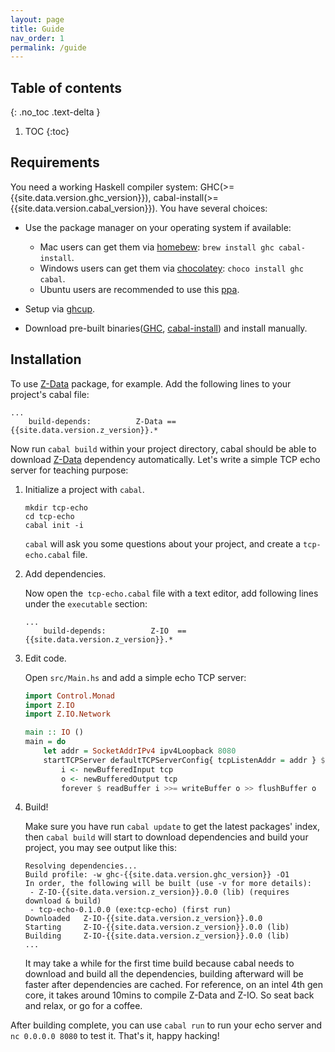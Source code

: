```yaml
---
layout: page
title: Guide
nav_order: 1
permalink: /guide
---
```


## Table of contents
{: .no_toc .text-delta }

1. TOC
{:toc}

## Requirements

You need a working Haskell compiler system: GHC(>={{site.data.version.ghc_version}}), cabal-install(>={{site.data.version.cabal_version}}). You have several choices:

+ Use the package manager on your operating system if available:

    * Mac users can get them via [homebew](//brew.sh/): `brew install ghc cabal-install`.
    * Windows users can get them via [chocolatey](//chocolatey.org): `choco install ghc cabal`.
    * Ubuntu users are recommended to use this [ppa](//launchpad.net/~hvr/+archive/ubuntu/ghc).

+ Setup via [ghcup](https://www.haskell.org/ghcup/).

+ Download pre-built binaries([GHC](https://www.haskell.org/ghc/download.html), [cabal-install](https://www.haskell.org/cabal/download.html)) and install manually.

## Installation

To use [Z-Data](https://hackage.haskell.org/package/Z-Data) package, for example. Add the following lines to your project's cabal file:

```
...
    build-depends:          Z-Data == {{site.data.version.z_version}}.*
```

Now run `cabal build` within your project directory, cabal should be able to download [Z-Data](https://hackage.haskell.org/package/Z-Data) dependency automatically. Let's write a simple TCP echo server for teaching purpose:

1. Initialize a project with `cabal`.

    ```
    mkdir tcp-echo
    cd tcp-echo
    cabal init -i
    ```

    `cabal` will ask you some questions about your project, and create a `tcp-echo.cabal` file.

2. Add dependencies.

    Now open the` tcp-echo.cabal` file with a text editor, add following lines under the `executable` section:

    ```
    ...
        build-depends:          Z-IO  == {{site.data.version.z_version}}.*
    ```

3. Edit code.

    Open `src/Main.hs` and add a simple echo TCP server:

    ```haskell
    import Control.Monad
    import Z.IO
    import Z.IO.Network

    main :: IO ()
    main = do
        let addr = SocketAddrIPv4 ipv4Loopback 8080
        startTCPServer defaultTCPServerConfig{ tcpListenAddr = addr } $ \ tcp -> do
            i <- newBufferedInput tcp
            o <- newBufferedOutput tcp
            forever $ readBuffer i >>= writeBuffer o >> flushBuffer o
    ```

4. Build!

    Make sure you have run `cabal update` to get the latest packages' index, then `cabal build` will start to download dependencies and build your project, you may see output like this:

    ```
    Resolving dependencies...
    Build profile: -w ghc-{{site.data.version.ghc_version}} -O1
    In order, the following will be built (use -v for more details):
     - Z-IO-{{site.data.version.z_version}}.0.0 (lib) (requires download & build)
     - tcp-echo-0.1.0.0 (exe:tcp-echo) (first run)
    Downloaded   Z-IO-{{site.data.version.z_version}}.0.0
    Starting     Z-IO-{{site.data.version.z_version}}.0.0 (lib)
    Building     Z-IO-{{site.data.version.z_version}}.0.0 (lib)
    ...
    ```

    It may take a while for the first time build because cabal needs to download and build all the dependencies, building afterward will be faster after dependencies are cached. For reference, on an intel 4th gen core, it takes around 10mins to compile Z-Data and Z-IO. So seat back and relax, or go for a coffee.

After building complete, you can use `cabal run` to run your echo server and `nc 0.0.0.0 8080` to test it. That's it, happy hacking!
